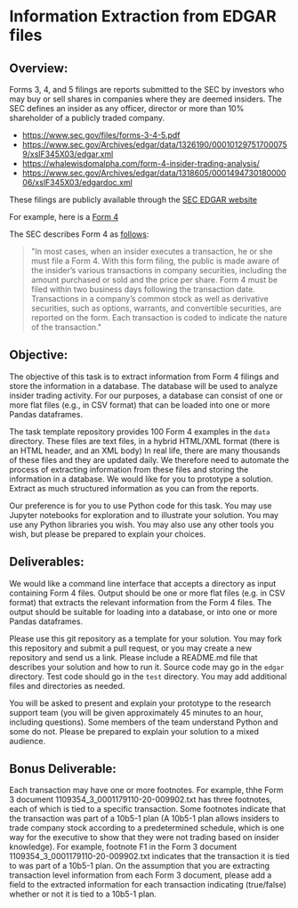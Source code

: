 # Information Extraction from EDGAR files

## Overview: 
Forms 3, 4, and 5 filings are reports submitted to the SEC by investors who may buy or sell shares in companies where they are deemed insiders. The SEC defines an insider as any officer, director or more than 10% shareholder of a publicly traded company.

* https://www.sec.gov/files/forms-3-4-5.pdf
* https://www.sec.gov/Archives/edgar/data/1326190/000101297517000759/xslF345X03/edgar.xml
* https://whalewisdomalpha.com/form-4-insider-trading-analysis/
* https://www.sec.gov/Archives/edgar/data/1318605/000149473018000006/xslF345X03/edgardoc.xml

These filings are publicly available through the [SEC EDGAR website](https://www.sec.gov/edgar/search/)

For example, here is a [Form 4](https://www.sec.gov/Archives/edgar/data/1326190/000101297517000759/)

The SEC describes Form 4 as [follows](https://www.sec.gov/files/forms-3-4-5.pdf):

>"In most cases, when an insider executes a transaction,
he or she must file a Form 4. With this form filing, the
public is made aware of the insider’s various transactions
in company securities, including the amount purchased
or sold and the price per share. Form 4 must be filed
within two business days following the transaction date.
Transactions in a company’s common stock as well as
derivative securities, such as options, warrants, and
convertible securities, are reported on the form. Each
transaction is coded to indicate the nature of the
transaction."
> 

## Objective:
The objective of this task is to extract information from Form 4 filings and store the information in a database. The database will be used to analyze insider trading activity. For our purposes, a database can consist of one or more flat files (e.g., in CSV format) that can be loaded into one or more Pandas dataframes.

The task template repository provides 100 Form 4 examples in the `data` directory. These files are text files, in a hybrid HTML/XML format (there is an HTML header, and an XML body) In real life, there are many thousands of these files and they are updated daily. We therefore need to automate the process of extracting information from these files and storing the information in a database. We would like for you to prototype a solution. Extract as much structured information as you can from the reports.

Our preference is for you to use Python code for this task. You may use Jupyter notebooks for exploration and to illustrate your solution. You may use any Python libraries you wish. You may also use any other tools you wish, but please be prepared to explain your choices.

## Deliverables:
We would like a command line interface that accepts a directory as input containing Form 4 files. Output should be one or more flat files (e.g. in CSV format) that extracts the relevant information from the Form 4 files. The output should be suitable for loading into a database, or into one or more Pandas dataframes.

Please use this git repository as a template for your solution. You may fork this repository and submit a pull request, or you may create a new repository and send us a link. Please include a README.md file that describes your solution and how to run it. Source code may go in the `edgar` directory. Test code should go in the `test` directory. You may add additional files and directories as needed. 

You will be asked to present and explain your prototype to the research support team (you will be given approximately 45 minutes to an hour, including questions). Some members of the team understand Python and some do not. Please be prepared to explain your solution to a mixed audience.

## Bonus Deliverable:

Each transaction may have one or more footnotes. For example, thhe Form 3 document 1109354_3_0001179110-20-009902.txt has three footnotes, each of which is tied to a specific transaction. Some footnotes indicate that the transaction was part of a 10b5-1 plan (A 10b5-1 plan allows insiders to trade company stock according to a predetermined schedule, which is one way for the executive to show that they were not trading based on insider knowledge). For example, footnote F1 in the Form 3 document 1109354_3_0001179110-20-009902.txt indicates that the transaction it is tied to was part of a 10b5-1 plan. On the assumption that you are extracting transaction level information from each Form 3 document, please add a field to the extracted information for each transaction indicating (true/false) whether or not it is tied to a 10b5-1 plan.